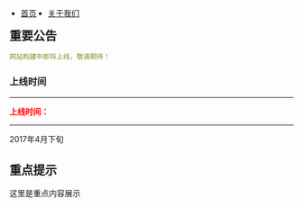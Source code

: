 <ul class="nav">
	<li><a href="/lifeblog">首页</a></li>
	<li><a href="/lifeblog/about">关于我们</a></li>
</ul>

## 重要公告

```yml
网站构建中即将上线，敬请期待！
```

### 上线时间

------------------
<b style="color:red">上线时间：</b>

------------------

2017年4月下旬

## 重点提示

这里是重点内容展示

<script src="js/group.js"></script>
<style>
.nav{
	float: left;
    display: block;
    width:100%;
	padding-left:20px;
}
.nav li{
	float:left;
	margin:0 20px 0 0;
}
footer {
    width: 650px;
    position: fixed;
    left: auto; 
    margin-left: 0; 
    bottom: 20px;
    text-align: left;
    line-height: 16px;
}
</style>